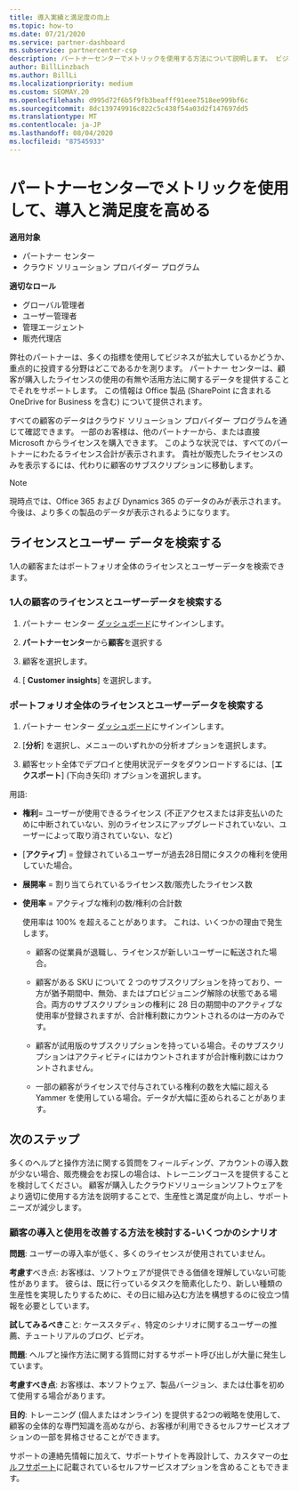 ```yaml
---
title: 導入実績と満足度の向上
ms.topic: how-to
ms.date: 07/21/2020
ms.service: partner-dashboard
ms.subservice: partnercenter-csp
description: パートナーセンターでメトリックを使用する方法について説明します。 ビジネスが成長しているかどうか、顧客がライセンスをどのように使用しているか、および投資に焦点を当てる場所をメトリックで示すことができます。
author: BillLinzbach
ms.author: BillLi
ms.localizationpriority: medium
ms.custom: SEOMAY.20
ms.openlocfilehash: d995d72f6b5f9fb3beafff91eee7518ee999bf6c
ms.sourcegitcommit: 8dc139749916c822c5c438f54a03d2f147697dd5
ms.translationtype: MT
ms.contentlocale: ja-JP
ms.lasthandoff: 08/04/2020
ms.locfileid: "87545933"
---
```

# <a name="use-metrics-in-partner-center-to-increase-adoption-and-satisfaction"></a>パートナーセンターでメトリックを使用して、導入と満足度を高める

**適用対象**

- パートナー センター
- クラウド ソリューション プロバイダー プログラム

**適切なロール**

- グローバル管理者
- ユーザー管理者
- 管理エージェント
- 販売代理店

弊社のパートナーは、多くの指標を使用してビジネスが拡大しているかどうか、重点的に投資する分野はどこであるかを測ります。 パートナー センターは、顧客が購入したライセンスの使用の有無や活用方法に関するデータを提供することでそれをサポートします。 この情報は Office 製品 (SharePoint に含まれる OneDrive for Business を含む) について提供されます。

すべての顧客のデータはクラウド ソリューション プロバイダー プログラムを通じて確認できます。 一部のお客様は、他のパートナーから、または直接 Microsoft からライセンスを購入できます。 このような状況では、すべてのパートナーにわたるライセンス合計が表示されます。 貴社が販売したライセンスのみを表示するには、代わりに顧客のサブスクリプションに移動します。

> [!NOTE]  
> 現時点では、Office 365 および Dynamics 365 のデータのみが表示されます。 今後は、より多くの製品のデータが表示されるようになります。

## <a name="find-license-and-user-data"></a>ライセンスとユーザー データを検索する

1人の顧客またはポートフォリオ全体のライセンスとユーザーデータを検索できます。

### <a name="find-license-and-user-data-for-a-single-customer"></a>1人の顧客のライセンスとユーザーデータを検索する

1. パートナー センター [ダッシュボード](https://partner.microsoft.com/dashboard)にサインインします。

2. **パートナーセンター**から**顧客**を選択する

3. 顧客を選択します。

4. [ **Customer insights**] を選択します。

### <a name="find-license-and-user-data-across-your-portfolio"></a>ポートフォリオ全体のライセンスとユーザーデータを検索する

1. パートナー センター [ダッシュボード](https://partner.microsoft.com/dashboard)にサインインします。

2. [**分析**] を選択し、メニューのいずれかの分析オプションを選択します。

3. 顧客セット全体でデプロイと使用状況データをダウンロードするには、[**エクスポート**] (下向き矢印) オプションを選択します。

用語:

- **権利**= ユーザーが使用できるライセンス (不正アクセスまたは非支払いのために中断されていない、別のライセンスにアップグレードされていない、ユーザーによって取り消されていない、など)

- [**アクティブ**] = 登録されているユーザーが過去28日間にタスクの権利を使用していた場合。

- **展開率** = 割り当てられているライセンス数/販売したライセンス数

- **使用率** = アクティブな権利の数/権利の合計数

   使用率は 100% を超えることがあります。 これは、いくつかの理由で発生します。

  - 顧客の従業員が退職し、ライセンスが新しいユーザーに転送された場合。

  - 顧客がある SKU について 2 つのサブスクリプションを持っており、一方が猶予期間中、無効、またはプロビジョニング解除の状態である場合。両方のサブスクリプションの権利に 28 日の期間中のアクティブな使用率が登録されますが、合計権利数にカウントされるのは一方のみです。

  - 顧客が試用版のサブスクリプションを持っている場合。そのサブスクリプションはアクティビティにはカウントされますが合計権利数にはカウントされません。

  - 一部の顧客がライセンスで付与されている権利の数を大幅に超える Yammer を使用している場合。データが大幅に歪められることがあります。

## <a name="next-steps"></a>次のステップ

多くのヘルプと操作方法に関する質問をフィールディング、アカウントの導入数が少ない場合、販売機会をお探しの場合は、トレーニングコースを提供することを検討してください。 顧客が購入したクラウドソリューションソフトウェアをより適切に使用する方法を説明することで、生産性と満足度が向上し、サポートニーズが減少します。

### <a name="considering-how-to-improve-customer-adoption-and-usage---a-couple-scenarios"></a>顧客の導入と使用を改善する方法を検討する-いくつかのシナリオ

**問題**: ユーザーの導入率が低く、多くのライセンスが使用されていません。

**考慮す**べき点: お客様は、ソフトウェアが提供できる価値を理解していない可能性があります。 彼らは、既に行っているタスクを簡素化したり、新しい種類の生産性を実現したりするために、その日に組み込む方法を構想するのに役立つ情報を必要としています。

**試してみるべき**こと: ケーススタディ、特定のシナリオに関するユーザーの推薦、チュートリアルのブログ、ビデオ。

**問題**: ヘルプと操作方法に関する質問に対するサポート呼び出しが大量に発生しています。

**考慮すべき点**: お客様は、本ソフトウェア、製品バージョン、または仕事を初めて使用する場合があります。

**目的**: トレーニング (個人またはオンライン) を提供する2つの戦略を使用して、顧客の全体的な専門知識を高めながら、お客様が利用できるセルフサービスオプションの一部を昇格させることができます。

サポートの連絡先情報に加えて、サポートサイトを再設計して、カスタマーの[セルフサポート](customer-self-support.md)に記載されているセルフサービスオプションを含めることもできます。

